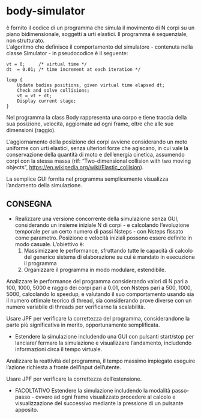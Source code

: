 # body-simulator

è fornito il codice di un programma  che simula il movimento di N corpi su un piano bidimensionale, soggetti a urti 
elastici. Il programma è sequenziale, non strutturato.  
L’algoritmo che definisce il comportamento del simulatore - contenuta nella classe Simulator - in pseudocodice è il 
seguente:

```$xslt
vt = 0;     /* virtual time */         
dt  = 0.01; /* time increment at each iteration */
        
loop {
    Update bodies positions, given virtual time elapsed dt;
    Check and solve collisions;
    vt = vt + dt;   
    Display current stage;
}
```
Nel programma la class Body rappresenta una corpo e tiene traccia della sua posizione, velocità, aggiornate ad ogni 
frame, oltre che alle sue dimensioni (raggio).  

L’aggiornamento della posizione dei corpi avviene considerando un moto uniforme con urti elastici, senza ulteriori forze
che agiscano, in cui vale la conservazione della quantità di moto e dell’energia cinetica, assumendo corpi con la stessa
massa (rif: “Two-dimensional collision with two moving objects”, https://en.wikipedia.org/wiki/Elastic_collision).

La semplice GUI fornita nel programma semplicemente visualizza l’andamento della simulazione.  

## CONSEGNA

- Realizzare una versione concorrente della simulazione senza GUI, considerando un insieme iniziale N di corpi - e 
calcolando l’evoluzione temporale per un certo numero di passi Nsteps - con Nsteps fissato come parametro. Posizione e
velocità iniziali possono essere definite in modo casuale. L’obiettivo è:
  1. Massimizzare le performance, sfruttando tutte le capacità di calcolo del generico  sistema di elaborazione su cui è
   mandato in esecuzione il programma
  2. Organizzare il programma in modo modulare, estendibile.
  
Analizzare le performance del programma considerando valori di N pari a 100, 1000, 5000 e raggio dei corpi pari a 0.01, 
con Nsteps pari a 500, 1000, 5000, calcolando lo speedup, e valutando il suo comportamento usando sia il numero ottimale
 teorico di thread, sia considerando prove diverse con un numero variabile di threads per verificarne la scalabilità.  
 
Usare JPF per verificare la correttezza del programma, considerandone la parte più significativa in merito, 
opportunamente semplificata.

- Estendere la simulazione includendo una GUI con pulsanti start/stop per lanciare/ fermare la simulazione e 
visualizzare l’andamento, includendo informazioni circa il tempo virtuale.

Analizzare la reattività del programma, il tempo massimo impiegato eseguire l’azione richiesta a fronte dell’input 
dell’utente.

Usare JPF per verificare la correttezza dell’estensione.

- FACOLTATIVO Estendere la simulazione includendo la modalità passo-passo - ovvero ad ogni frame visualizzato 
procedere al calcolo e visualizzazione del successivo mediante la pressione di un pulsante apposito.
